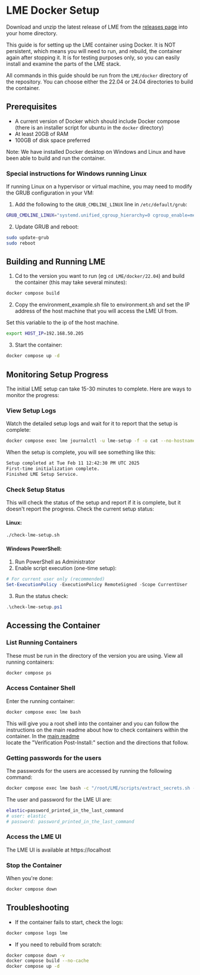 # LME Docker Setup
Download and unzip the latest release of LME from the [releases page](https://github.com/cisagov/lme/releases) into your home directory.

This guide is for setting up the LME container using Docker. It is NOT persistent, which means you will need to run, and rebuild, the container again after stopping it.
It is for testing purposes only, so you can easily install and examine the parts of the LME stack.

All commands in this guide should be run from the `LME/docker` directory of the repository.
You can choose either the 22.04 or 24.04 directories to build the container.


## Prerequisites

- A current version of Docker which should include Docker compose (there is an installer script for ubuntu in the `docker` directory)
- At least 20GB of RAM 
- 100GB of disk space preferred

Note: We have installed Docker desktop on Windows and Linux and have been able to build and run the container.

### Special instructions for Windows running Linux
If running Linux on a hypervisor or virtual machine, you may need to modify the GRUB configuration in your VM:

1. Add the following to the `GRUB_CMDLINE_LINUX` line in `/etc/default/grub`:
```bash
GRUB_CMDLINE_LINUX="systemd.unified_cgroup_hierarchy=0 cgroup_enable=memory swapaccount=1"
```

2. Update GRUB and reboot:
```bash
sudo update-grub
sudo reboot
```

## Building and Running LME

1. Cd to the version you want to run (eg `cd LME/docker/22.04`) and build the container (this may take several minutes):
```bash
docker compose build
```
2. Copy the  environment_example.sh file to environment.sh and set the IP address of the host machine that you will access the LME UI from.

Set this variable to the ip of the host machine. 
```bash
export HOST_IP=192.168.50.205
```
3. Start the container:
```bash
docker compose up -d
```

## Monitoring Setup Progress

The initial LME setup can take 15-30 minutes to complete. Here are ways to monitor the progress:

### View Setup Logs
Watch the detailed setup logs and wait for it to report that the setup is complete:
```bash
docker compose exec lme journalctl -u lme-setup -f -o cat --no-hostname
```
When the setup is complete, you will see something like this:
```bash
Setup completed at Tue Feb 11 12:42:30 PM UTC 2025
First-time initialization complete.
Finished LME Setup Service.
```

### Check Setup Status
This will check the status of the setup and report if it is complete, but it doesn't report the progress.
Check the current setup status:

#### Linux:
```bash
./check-lme-setup.sh
```

#### Windows PowerShell:
1. Run PowerShell as Administrator
2. Enable script execution (one-time setup):
```powershell
# For current user only (recommended)
Set-ExecutionPolicy -ExecutionPolicy RemoteSigned -Scope CurrentUser
```
3. Run the status check:
```powershell
.\check-lme-setup.ps1
```

## Accessing the Container

### List Running Containers
These must be run in the directory of the version you are using.
View all running containers:
```bash
docker compose ps
```

### Access Container Shell
Enter the running container:
```bash
docker compose exec lme bash
```
This will give you a root shell into the container and you can follow the instructions on the main readme about how 
to check containers within the container. In the [main readme](https://github.com/cisagov/lme?tab=readme-ov-file#table-of-contents)  
locate the "Verification Post-Install:" section and the directions that follow.

### Getting passwords for the users
The passwords for the users are accessed by running the following command:
```bash
docker compose exec lme bash -c "/root/LME/scripts/extract_secrets.sh -p"
```
The user and password for the LME UI are:
```bash
elastic=password_printed_in_the_last_command
# user: elastic
# password: password_printed_in_the_last_command
```

### Access the LME UI
The LME UI is available at https://localhost

### Stop the Container
When you're done:
```bash
docker compose down
```

## Troubleshooting

- If the container fails to start, check the logs:
```bash
docker compose logs lme
```

- If you need to rebuild from scratch:
```bash
docker compose down -v 
docker compose build --no-cache
docker compose up -d
```


